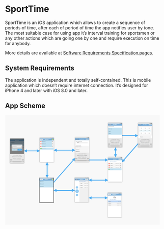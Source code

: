 # SportTime
SportTime is an iOS application which allows to create a sequence of periods of time, after each of period of time the app notifies user by tone. The most suitable case for using app it’s interval training for sportsmen or any other actions which are going one by one and require execution on time for anybody.

More details are available at [Software Requirements Specification.pages](https://github.com/Visput/SportTime/blob/master/doc/v1/requirements/Software%20Requirements%20Specification.pages).

## System Requirements
The application is independent and totally self-contained. This is mobile application which doesn’t require internet connection. It’s designed for iPhone 4 and later with iOS 8.0 and later.

## App Scheme
<img src="https://github.com/Visput/SportTime/blob/master/doc/v1/ui/app_scheme.png"/>
